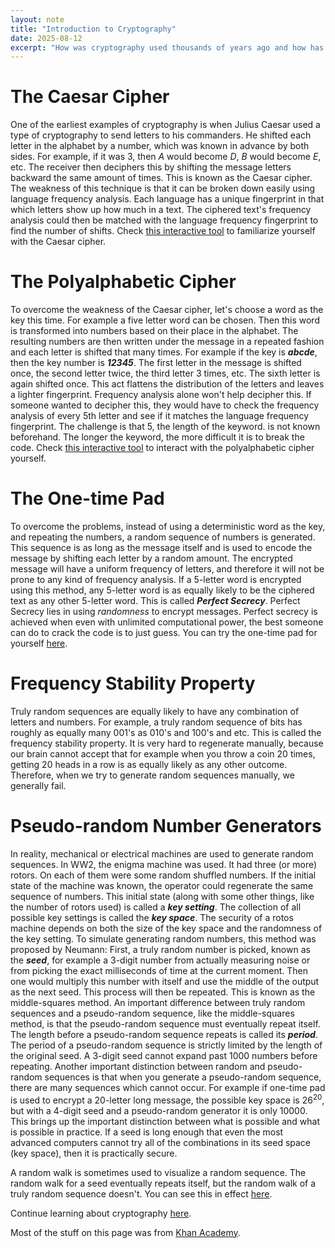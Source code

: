 ```yaml
---
layout: note
title: "Introduction to Cryptography"
date: 2025-08-12
excerpt: "How was cryptography used thousands of years ago and how has it improved?"
---
```


# The Caesar Cipher
One of the earliest examples of cryptography is when Julius Caesar used a type of cryptography to send letters to his commanders. He shifted each letter in the alphabet by a number, which was known in advance by both sides. For example, if it was 3, then _A_ would become _D_, _B_ would become _E_, etc. The receiver then deciphers this by shifting the message letters backward the same amount of times. This is known as the Caesar cipher.
The weakness of this technique is that it can be broken down easily using language frequency analysis. Each language has a unique fingerprint in that which letters show up how much in a text. The ciphered text's frequency analysis could then be matched with the language frequency fingerprint to find the number of shifts.
Check [this interactive tool](https://www.khanacademy.org/computing/computer-science/cryptography/crypt/pi/caesar-cipher-exploration) to familiarize yourself with the Caesar cipher.

# The Polyalphabetic Cipher
To overcome the weakness of the Caesar cipher, let's choose a word as the key this time. For example a five letter word can be chosen. Then this word is transformed into numbers based on their place in the alphabet. The resulting numbers are then written under the message in a repeated fashion and each letter is shifted that many times. For example if the key is ___abcde___, then the key number is ___12345___. The first letter in the message is shifted once, the second letter twice, the third letter 3 times, etc. The sixth letter is again shifted once. This act flattens the distribution of the letters and leaves a lighter fingerprint. Frequency analysis alone won't help decipher this. 
If someone wanted to decipher this, they would have to check the frequency analysis of every 5th letter and see if it matches the language frequency fingerprint. The challenge is that 5, the length of the keyword. is not known beforehand. The longer the keyword, the more difficult it is to break the code.
Check [this interactive tool](https://www.khanacademy.org/computing/computer-science/cryptography/crypt/pi/polyalphabetic-exploration) to interact with the polyalphabetic cipher yourself.

# The One-time Pad
To overcome the problems, instead of using a deterministic word as the key, and repeating the numbers, a random sequence of numbers is generated. This sequence is as long as the message itself and is used to encode the message by shifting each letter by a random amount. The encrypted message will have a uniform frequency of letters, and therefore it will not be prone to any kind of frequency analysis.
If a 5-letter word is encrypted using this method, any 5-letter word is as equally likely to be the ciphered text as any other 5-letter word. This is called ___Perfect Secrecy___.
Perfect Secrecy lies in using _randomness_ to encrypt messages. Perfect secrecy is achieved when even with unlimited computational power, the best someone can do to crack the code is to just guess. 
You can try the one-time pad for yourself [here](https://www.khanacademy.org/computing/computer-science/cryptography/crypt/pi/perfect-secrecy-exploration).

# Frequency Stability Property
Truly random sequences are equally likely to have any combination of letters and numbers. For example, a truly random sequence of bits has roughly as equally many 001's as 010's and 100's and etc. This is called the frequency stability property. It is very hard to regenerate manually, because our brain cannot accept that for example when you throw a coin 20 times, getting 20 heads in a row is as equally likely as any other outcome. Therefore, when we try to generate random sequences manually, we generally fail.

# Pseudo-random Number Generators
In reality, mechanical or electrical machines are used to generate random sequences.
In WW2, the enigma machine was used. It had three (or more) rotors. On each of them were some random shuffled numbers. If the initial state of the machine was known, the operator could regenerate the same sequence of numbers. This initial state (along with some other things, like the number of rotors used) is called a ___key setting___. The collection of all possible key settings is called the ___key space___. The security of a rotos machine depends on both the size of the key space and the randomness of the key setting.
To simulate generating random numbers, this method was proposed by Neumann: First, a truly random number is picked, known as the ___seed___, for example a 3-digit number from actually measuring noise or from picking the exact milliseconds of time at the current moment. Then one would multiply this number with itself and use the middle of the output as the next seed. This process will then be repeated. This is known as the middle-squares method. 
An important difference between truly random sequences and a pseudo-random sequence, like the middle-squares method, is that the pseudo-random sequence must eventually repeat itself. The length before a pseudo-random sequence repeats is called its ___period___. The period of a pseudo-random sequence is strictly limited by the length of the original seed. A 3-digit seed cannot expand past 1000 numbers before repeating.
Another important distinction between random and pseudo-random sequences is that when you generate a pseudo-random sequence, there are many sequences which cannot occur. For example if one-time pad is used to encrypt a 20-letter long message, the possible key space is $26^{20}$, but with a 4-digit seed and a pseudo-random generator it is only $10000$. This brings up the important distinction between what is possible and what is possible in practice. If a seed is long enough that even the most advanced computers cannot try all of the combinations in its seed space (key space), then it is practically secure.

A random walk is sometimes used to visualize a random sequence. The random walk for a seed eventually repeats itself, but the random walk of a truly random sequence doesn't. You can see this in effect [here](https://www.khanacademy.org/computing/computer-science/cryptography/crypt/pi/random-walk-exploration).

Continue learning about cryptography [here](/notes/Cryptography/Ciphers/).

Most of the stuff on this page was from [Khan Academy](https://www.khanacademy.org/computing/computer-science/cryptography).
